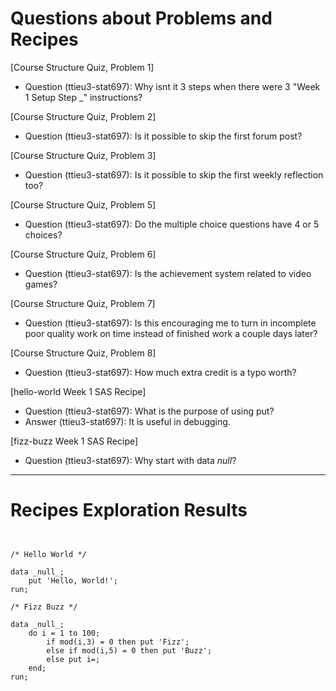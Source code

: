 
# Questions about Problems and Recipes



[Course Structure Quiz, Problem 1]
* Question (ttieu3-stat697): Why isnt it 3 steps when there were 3 "Week 1 Setup Step _" instructions?

[Course Structure Quiz, Problem 2]
* Question (ttieu3-stat697): Is it possible to skip the first forum post?

[Course Structure Quiz, Problem 3]
* Question (ttieu3-stat697): Is it possible to skip the first weekly reflection too?

[Course Structure Quiz, Problem 5]
* Question (ttieu3-stat697): Do the multiple choice questions have 4 or 5 choices?

[Course Structure Quiz, Problem 6]
* Question (ttieu3-stat697): Is the achievement system related to video games?

[Course Structure Quiz, Problem 7]
* Question (ttieu3-stat697): Is this encouraging me to turn in incomplete poor quality work on time instead of finished work a couple days later?

[Course Structure Quiz, Problem 8]
* Question (ttieu3-stat697): How much extra credit is a typo worth?

[hello-world Week 1 SAS Recipe]
* Question (ttieu3-stat697): What is the purpose of using put?
* Answer (ttieu3-stat697): It is useful in debugging.

[fizz-buzz Week 1 SAS Recipe]
* Question (ttieu3-stat697): Why start with data _null_?




***



# Recipes Exploration Results



```


/* Hello World */

data _null_;
	put 'Hello, World!';
run;

/* Fizz Buzz */

data _null_;
	do i = 1 to 100;
		if mod(i,3) = 0 then put 'Fizz';
		else if mod(i,5) = 0 then put 'Buzz';
		else put i=;
	end;
run;



```
